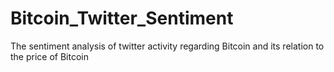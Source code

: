 # Bitcoin_Twitter_Sentiment
The sentiment analysis of twitter activity regarding Bitcoin and its relation to the price of Bitcoin
